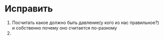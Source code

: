 # Исправить
1. Посчитать какое должно быть давление(у кого из нас правильное?) и собственно почему оно считается по-разному
2. 
